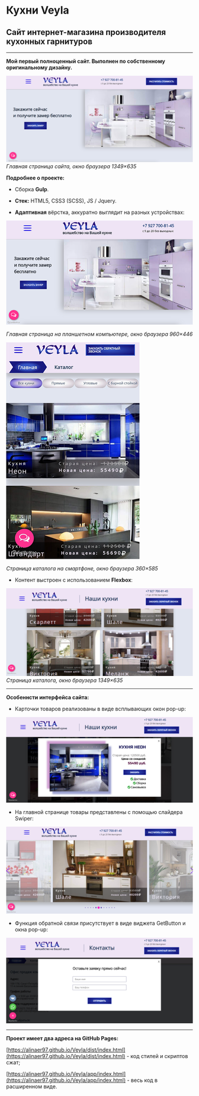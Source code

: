 # Кухни Veyla

## Сайт интернет-магазина производителя кухонных гарнитуров

***

__Мой первый полноценный сайт. Выполнен по собственному оригинальному дизайну.__

![Главная страница сайта](/readme-img/main-page.png)
_Главная страница сайта, окно браузера 1349×635_


__Подробнее о проекте:__

* Сборка __Gulp__.

* __Стек:__ HTML5, CSS3 (SCSS), JS / Jquery.

* __Адаптивная__ вёрстка, аккуратно выглядит на разных устройствах:

![Главная страница на планшете](/readme-img/catalog-tablet.png)

_Главная страница на планшетном компьютере, окно браузера 960×446_

![Страница каталога на смартфоне](/readme-img/catalog-mobile.png)

_Страница каталога на смартфоне, окно браузера 360×585_

* Контент выстроен с использованием __Flexbox__:

![Страница каталога на смартфоне](/readme-img/catalog.png)
_Страница каталога, окно браузера 1349×635_

***

__Особеннсти интерфейса сайта:__

* Карточки товаров реализованы в виде всплывающих окон pop-up:

![Страница каталога на смартфоне](/readme-img/popup.png)

* На главной странице товары представлены с помощью слайдера Swiper:

![Страница каталога на смартфоне](/readme-img/slider.png)

* Функция обратной связи присутствует в виде виджета GetButton и окна pop-up:

![Страница каталога на смартфоне](/readme-img/contact.png)

***

__Проект имеет два адреса на GitHub Pages:__

[https://alinaer97.github.io/Veyla/dist/index.html](https://alinaer97.github.io/Veyla/dist/index.html) - код стилей и скриптов сжат;

[https://alinaer97.github.io/Veyla/app/index.html](https://alinaer97.github.io/Veyla/app/index.html) - весь код в расширенном виде.